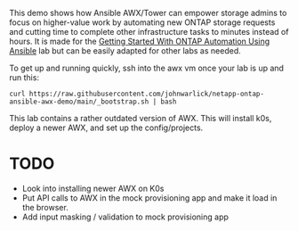 This demo shows how Ansible AWX/Tower can empower storage admins to focus on higher-value work by automating new ONTAP storage requests and cutting time to complete other infrastructure tasks to minutes instead of hours. It is made for the [Getting Started With ONTAP Automation Using Ansible](https://handsonlabs.netapp.com/lab/ontapansible) lab but can be easily adapted for other labs as needed. 

To get up and running quickly, ssh into the awx vm once your lab is up and run this: 

`curl https://raw.githubusercontent.com/johnwarlick/netapp-ontap-ansible-awx-demo/main/_bootstrap.sh | bash`

This lab contains a rather outdated version of AWX. This will install k0s, deploy a newer AWX, and set up the config/projects. 

# TODO
- Look into installing newer AWX on K0s 
- Put API calls to AWX in the mock provisioning app and make it load in the browser.
- Add input masking / validation to mock provisioning app 


